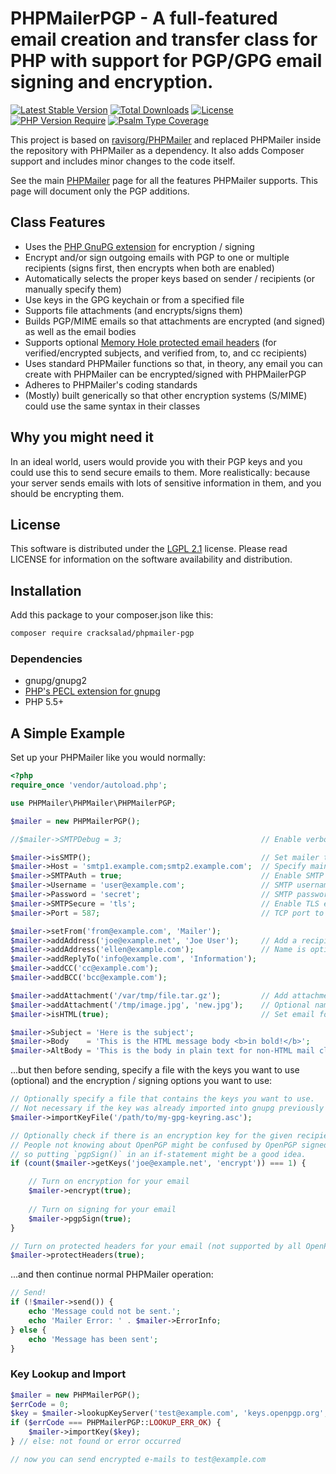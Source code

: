# PHPMailerPGP - A full-featured email creation and transfer class for PHP with support for PGP/GPG email signing and encryption.

[![Latest Stable Version](http://poser.pugx.org/cracksalad/phpmailer-pgp/v)](https://packagist.org/packages/cracksalad/phpmailer-pgp)
[![Total Downloads](http://poser.pugx.org/cracksalad/phpmailer-pgp/downloads)](https://packagist.org/packages/cracksalad/phpmailer-pgp)
[![License](http://poser.pugx.org/cracksalad/phpmailer-pgp/license)](https://packagist.org/packages/cracksalad/phpmailer-pgp)
[![PHP Version Require](http://poser.pugx.org/cracksalad/phpmailer-pgp/require/php)](https://packagist.org/packages/cracksalad/phpmailer-pgp)
[![Psalm Type Coverage](https://shepherd.dev/github/cracksalad/PHPMailerPGP/coverage.svg)](https://packagist.org/packages/cracksalad/phpmailer-pgp)

This project is based on [ravisorg/PHPMailer](https://github.com/ravisorg/PHPMailer) and replaced PHPMailer inside the repository with PHPMailer as a dependency. It also adds Composer support and includes minor changes to the code itself.

See the main [PHPMailer](https://www.github.com/PHPMailer/PHPMailer) page for all the features PHPMailer supports. This page will document only the PGP additions.

## Class Features

- Uses the [PHP GnuPG extension](https://secure.php.net/manual/en/ref.gnupg.php) for encryption / signing
- Encrypt and/or sign outgoing emails with PGP to one or multiple recipients (signs first, then encrypts when both are enabled)
- Automatically selects the proper keys based on sender / recipients (or manually specify them)
- Use keys in the GPG keychain or from a specified file
- Supports file attachments (and encrypts/signs them)
- Builds PGP/MIME emails so that attachments are encrypted (and signed) as well as the email bodies
- Supports optional [Memory Hole protected email headers](https://github.com/autocrypt/memoryhole) (for verified/encrypted subjects, and verified from, to, and cc recipients)
- Uses standard PHPMailer functions so that, in theory, any email you can create with PHPMailer can be encrypted/signed with PHPMailerPGP
- Adheres to PHPMailer's coding standards
- (Mostly) built generically so that other encryption systems (S/MIME) could use the same syntax in their classes

## Why you might need it

In an ideal world, users would provide you with their PGP keys and you could use this to send secure emails to them. More realistically: because your server sends emails with lots of sensitive information in them, and you should be encrypting them.

## License

This software is distributed under the [LGPL 2.1](http://www.gnu.org/licenses/lgpl-2.1.html) license. Please read LICENSE for information on the software availability and distribution.

## Installation

Add this package to your composer.json like this:

```bash
composer require cracksalad/phpmailer-pgp
```

### Dependencies

* gnupg/gnupg2
* [PHP's PECL extension for gnupg](https://pecl.php.net/package/gnupg)
* PHP 5.5+

## A Simple Example

Set up your PHPMailer like you would normally:

```php
<?php
require_once 'vendor/autoload.php';

use PHPMailer\PHPMailer\PHPMailerPGP;

$mailer = new PHPMailerPGP();

//$mailer->SMTPDebug = 3;                               // Enable verbose debug output

$mailer->isSMTP();                                      // Set mailer to use SMTP
$mailer->Host = 'smtp1.example.com;smtp2.example.com';  // Specify main and backup SMTP servers
$mailer->SMTPAuth = true;                               // Enable SMTP authentication
$mailer->Username = 'user@example.com';                 // SMTP username
$mailer->Password = 'secret';                           // SMTP password
$mailer->SMTPSecure = 'tls';                            // Enable TLS encryption, `ssl` also accepted
$mailer->Port = 587;                                    // TCP port to connect to

$mailer->setFrom('from@example.com', 'Mailer');
$mailer->addAddress('joe@example.net', 'Joe User');     // Add a recipient
$mailer->addAddress('ellen@example.com');               // Name is optional
$mailer->addReplyTo('info@example.com', 'Information');
$mailer->addCC('cc@example.com');
$mailer->addBCC('bcc@example.com');

$mailer->addAttachment('/var/tmp/file.tar.gz');         // Add attachments
$mailer->addAttachment('/tmp/image.jpg', 'new.jpg');    // Optional name
$mailer->isHTML(true);                                  // Set email format to HTML

$mailer->Subject = 'Here is the subject';
$mailer->Body    = 'This is the HTML message body <b>in bold!</b>';
$mailer->AltBody = 'This is the body in plain text for non-HTML mail clients';
```

...but then before sending, specify a file with the keys you want to use (optional) and the encryption / signing options you want to use:

```php
// Optionally specify a file that contains the keys you want to use.
// Not necessary if the key was already imported into gnupg previously (or manually).
$mailer->importKeyFile('/path/to/my-gpg-keyring.asc');

// Optionally check if there is an encryption key for the given recipient(s).
// People not knowing about OpenPGP might be confused by OpenPGP signed mails, 
// so putting `pgpSign()` in an if-statement might be a good idea.
if (count($mailer->getKeys('joe@example.net', 'encrypt')) === 1) {

    // Turn on encryption for your email
    $mailer->encrypt(true);
    
    // Turn on signing for your email
    $mailer->pgpSign(true);
}

// Turn on protected headers for your email (not supported by all OpenPGP supporting clients)
$mailer->protectHeaders(true);
```

...and then continue normal PHPMailer operation:

```php
// Send!
if (!$mailer->send()) {
    echo 'Message could not be sent.';
    echo 'Mailer Error: ' . $mailer->ErrorInfo;
} else {
    echo 'Message has been sent';
}
```

### Key Lookup and Import

```php
$mailer = new PHPMailerPGP();
$errCode = 0;
$key = $mailer->lookupKeyServer('test@example.com', 'keys.openpgp.org', $errCode);
if ($errCode === PHPMailerPGP::LOOKUP_ERR_OK) {
    $mailer->importKey($key);
} // else: not found or error occurred

// now you can send encrypted e-mails to test@example.com
```
